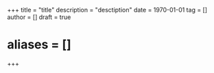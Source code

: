 +++
title = "title"
description = "desctiption"
date = 1970-01-01
tag = []
author = []
draft = true

# aliases = []
+++
